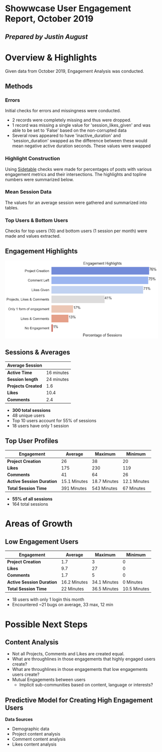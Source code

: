 # Showwcase User Engagement Report, October 2019

## *Prepared by Justin August*

# Overview & Highlights

Given data from October 2019, Engagement Analysis was conducted.

## Methods 

### Errors 

Initial checks for errors and missingness were conducted.
- 2 records were completely missing and thus were dropped.
- 1 record was missing a single value for 'session_likes_given' and was able to be set to 'False' based on the non-corrupted data
- Several rows appeared to have 'inactive_duration' and 'session_duration' swapped as the difference between these would mean negative active duration seconds. These values were swapped

### Highlight Construction

Using [Sidetable](https://github.com/chris1610/sidetable) checks were made for percentages of posts with various engagement metrics and their intersections. The highlights and topline numbers were summarized below.

### Mean Session Data

The values for an average session were gathered and summarized into tables.

### Top Users & Bottom Users
Checks for top users (10) and bottom users (1 session per month) were made and values extracted.


## Engagement Highlights

![Highlights Chart](assets/highlights_chart.png)


## Sessions & Averages

|**Average Session**||
|---|---|
|**Active Time**|16 minutes|
|**Session length**|24 minutes|
|**Projects Created**|1.6|
|**Likes**|10.4|
|**Comments**|2.4|

- **300 total sessions**
- 48 unique users
- Top 10 users account for 55% of sessions
- 18 users have only  1 session

## Top User Profiles

|Engagement|Average|Maximum|Minimum|
|---|---|---|---|
|**Project Creation**|26|38|20|
|**Likes**|175|230|119|
|**Comments**|41|64|26|
|**Active Session Duration**|15.1 Minutes|18.7 Minutes|12.1 Minutes|
|**Total Session Time**|391 Minutes|543 Minutes|67 Minutes|

- **55% of all sessions**
- 164 total sessions

# Areas of Growth

## Low Engagement Users

|Engagement|Average|Maximum|Minimum|
|---|---|---|---|
|**Project Creation**|1.7|3|0|
|**Likes**|9.7|27|0|
|**Comments**|1.7|5|0|
|**Active Session Duration**|16.2 Minutes|34.1 Minutes|0 Minutes|
|**Total Session Time**|22 Minutes|36.5 Minutes|10.5 Minutes|

- 18 users with only 1 login this month
- Encountered ~21 bugs on average, 33 max, 12 min

# Possible Next Steps

## Content Analysis

- Not all Projects, Comments and Likes are created equal.
- What are throughlines in those engagements that highly engaged users create?
- What are throughlines in those engagements that low engagements users create?
- Mutual Engagements between users
	- Implicit sub-communities based on content, language or interests?

## Predictive Model for Creating High Engagement Users

**Data Sources**

- Demographic data
- Project content analysis
- Comment content analysis
- Likes content analysis


